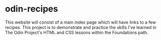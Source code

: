 # odin-recipes

This website will consist of a main index page which will have links to a few recipes. This project is to demonstrate and practice the skills I've learned in The Odin Project's HTML and CSS lessons within the Foundations path.